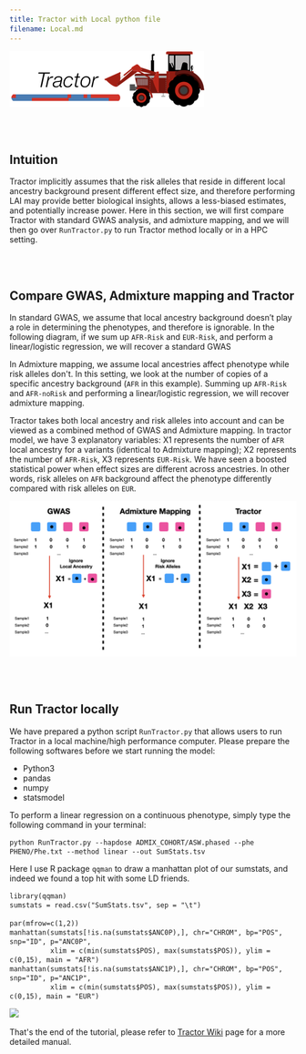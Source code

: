 ```yaml
---
title: Tractor with Local python file
filename: Local.md
---
```


![](images/TractorIcon.png)

&nbsp;  
&nbsp;  

## Intuition

Tractor implicitly assumes that the risk alleles that reside in different local ancestry background present different effect size, and therefore performing LAI may provide better biological insights, allows a less-biased estimates, and potentially increase power. Here in this section, we will first compare Tractor with standard GWAS analysis, and admixture mapping, and we will then go over `RunTractor.py` to run Tractor method locally or in a HPC setting.

&nbsp;  
&nbsp;  

## Compare GWAS, Admixture mapping and Tractor 

In standard GWAS, we assume that local ancestry background doesn’t play a role in determining the phenotypes, and therefore is ignorable. In the following diagram, if we sum up `AFR-Risk` and `EUR-Risk`, and perform a linear/logistic regression, we will recover a standard GWAS

In Admixture mapping, we assume local ancestries affect phenotype while risk alleles don't. In this setting, we look at the number of copies of a specific ancestry background (`AFR` in this example). Summing up `AFR-Risk` and `AFR-noRisk` and performing a linear/logistic regression, we will recover admixture mapping.

Tractor takes both local ancestry and risk alleles into account and can be viewed as a combined method of GWAS and Admixture mapping. In tractor model, we have 3 explanatory variables: X1 represents the number of `AFR` local ancestry for a variants (identical to Admixture mapping); X2 represents the number of `AFR-Risk`, X3 represents `EUR-Risk`. We have seen a boosted statistical power when effect sizes are different across ancestries. In other words, risk alleles on `AFR` background affect the phenotype differently compared with risk alleles on `EUR`.


![Methods comparison](images/TractorModel.png)


&nbsp;  
&nbsp;  

## Run Tractor locally

We have prepared a python script `RunTractor.py` that allows users to run Tractor in a local machine/high performance computer. Please prepare the following softwares before we start running the model:
* Python3
* pandas
* numpy
* statsmodel


To perform a linear regression on a continuous phenotype, simply type the following command in your terminal:

```
python RunTractor.py --hapdose ADMIX_COHORT/ASW.phased --phe PHENO/Phe.txt --method linear --out SumStats.tsv
```

Here I use R package `qqman` to draw a manhattan plot of our sumstats, and indeed we found a top hit with some LD friends.

```
library(qqman)
sumstats = read.csv("SumStats.tsv", sep = "\t")

par(mfrow=c(1,2))
manhattan(sumstats[!is.na(sumstats$ANC0P),], chr="CHROM", bp="POS", snp="ID", p="ANC0P",
          xlim = c(min(sumstats$POS), max(sumstats$POS)), ylim = c(0,15), main = "AFR")
manhattan(sumstats[!is.na(sumstats$ANC1P),], chr="CHROM", bp="POS", snp="ID", p="ANC1P",
          xlim = c(min(sumstats$POS), max(sumstats$POS)), ylim = c(0,15), main = "EUR")
```

![](Manhattan.png)


That's the end of the tutorial, please refer to [Tractor Wiki](https://github.com/Atkinson-Lab/Tractor/wiki) page for a more detailed manual.



